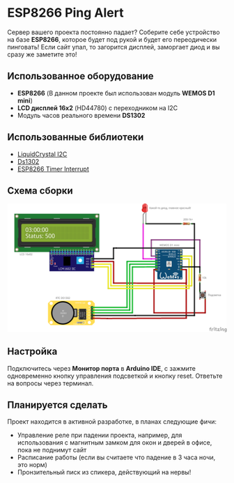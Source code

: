 # ESP8266 Ping Alert 
Сервер вашего проекта постоянно падает? Соберите себе устройство на базе **ESP8266**, которое будет под рукой и будет его переодически пинговать! Если сайт упал, то загорится дисплей, заморгает диод и вы сразу же заметите это!

## Использованное оборудование
* **ESP8266** (В данном проекте был использован модуль **WEMOS D1 mini**)
* **LCD дисплей 16х2** (HD44780) с переходником на I2C
* Модуль часов реального времени **DS1302**

## Использованные библиотеки
* [LiquidCrystal I2C](https://github.com/johnrickman/LiquidCrystal_I2C)
* [Ds1302](https://github.com/Treboada/Ds1302)
* [ESP8266 Timer Interrupt](https://github.com/khoih-prog/ESP8266TimerInterrupt)

## Cхема сборки
![Схема](scheme.png)

## Настройка
Подключитесь через **Монитор порта** в **Arduino IDE**, с зажмите одновременно кнопку управления подсветкой и кнопку reset. Ответьте на вопросы через терминал.

## Планируется сделать
Проект находится в активной разработке, в планах следующие фичи:
* Управление реле при падении проекта, например, для использования с магнитным замком для окон и дверей в офисе, пока не поднимут сайт
* Расписание работы (если вы считаете что падение в 3 часа ночи, это норм)
* Пронзительный писк из спикера, действующий на нервы!